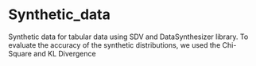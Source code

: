 # Synthetic_data

Synthetic data for tabular data using SDV and DataSynthesizer library. 
To evaluate the accuracy of the synthetic distributions, we used the Chi-Square and KL Divergence 
